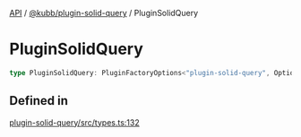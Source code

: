 [API](../../../packages.md) / [@kubb/plugin-solid-query](../index.md) / PluginSolidQuery

# PluginSolidQuery

```ts
type PluginSolidQuery: PluginFactoryOptions<"plugin-solid-query", Options, ResolvedOptions, never, ResolvePathOptions>;
```

## Defined in

[plugin-solid-query/src/types.ts:132](https://github.com/kubb-project/kubb/blob/41d5fcbd23d143293d72542efcb650e62fa3a210/packages/plugin-solid-query/src/types.ts#L132)
